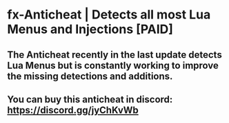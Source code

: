 # fx-Anticheat | Detects all most Lua Menus and Injections [PAID]

The Anticheat recently in the last update detects Lua Menus but is constantly working to improve the missing detections and additions.
--
You can buy this anticheat in discord:
https://discord.gg/jyChKvWb
--
